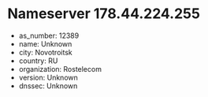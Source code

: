 # Nameserver 178.44.224.255

* as_number: 12389
* name: Unknown
* city: Novotroitsk
* country: RU
* organization: Rostelecom
* version: Unknown
* dnssec: Unknown
